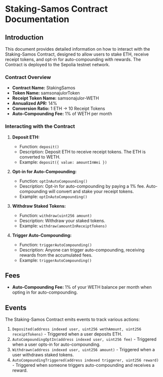 # Staking-Samos Contract Documentation

## Introduction

This document provides detailed information on how to interact with the Staking-Samos Contract, designed to allow users to stake ETH, receive receipt tokens, and opt-in for auto-compounding with rewards. The Contract is deployed to the Sepolia testnet network.

### Contract Overview

- **Contract Name:** StakingSamos
- **Token Name:** samsonajulorToken
- **Receipt Token Name:** samsonajulor-WETH
- **Annualized APR:** 14%
- **Conversion Ratio:** 1 ETH -> 10 Receipt Tokens
- **Auto-Compounding Fee:** 1% of WETH per month

### Interacting with the Contract

1. **Deposit ETH:**
   - Function: `deposit()`
   - Description: Deposit ETH to receive receipt tokens. The ETH is converted to WETH.
   - Example: `deposit({ value: amountInWei })`

2. **Opt-in for Auto-Compounding:**
   - Function: `optInAutoCompounding()`
   - Description: Opt-in for auto-compounding by paying a 1% fee. Auto-compounding will convert and stake your receipt tokens.
   - Example: `optInAutoCompounding()`

3. **Withdraw Staked Tokens:**
   - Function: `withdraw(uint256 amount)`
   - Description: Withdraw your staked tokens.
   - Example: `withdraw(amountInReceiptTokens)`

4. **Trigger Auto-Compounding:**
   - Function: `triggerAutoCompounding()`
   - Description: Anyone can trigger auto-compounding, receiving rewards from the accumulated fees.
   - Example: `triggerAutoCompounding()`

## Fees

- **Auto-Compounding Fee:** 1% of your WETH balance per month when opting in for auto-compounding.

## Events

The Staking-Samos Contract emits events to track various actions:

1. `Deposited(address indexed user, uint256 wethAmount, uint256 receiptTokens)` - Triggered when a user deposits ETH.
2. `AutoCompoundingOptIn(address indexed user, uint256 fee)` - Triggered when a user opts-in for auto-compounding.
3. `Withdrawn(address indexed user, uint256 amount)` - Triggered when a user withdraws staked tokens.
4. `AutoCompoundingTriggered(address indexed triggerer, uint256 reward)` - Triggered when someone triggers auto-compounding and receives a reward.
